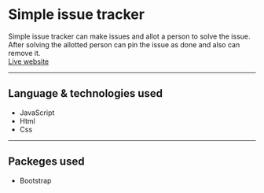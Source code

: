 # **Simple issue tracker**

Simple issue tracker can make issues and allot a person to solve the issue. After solving the allotted person can pin the issue as done and also can remove it.
<br />
[Live website](https://irtiza1999.github.io/simple-issue-tracker/index.html)

---

## **Language & technologies used**

* JavaScript
* Html
* Css
---

## **Packeges used**

* Bootstrap


